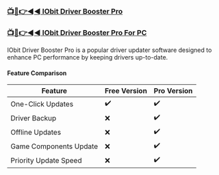 ### [📺📱👉◄◄ IObit Driver Booster Pro](https://tinyurl.com/3hkw6bze)

### [📺📱👉◄◄ IObit Driver Booster Pro For PC](https://tinyurl.com/3hkw6bze)

IObit Driver Booster Pro is a popular driver updater software designed to enhance PC performance by keeping drivers up-to-date.

#### **Feature Comparison**

| Feature                  | Free Version         | Pro Version                |
|--------------------------|----------------------|----------------------------|
| One-Click Updates        | ✔️                   | ✔️                         |
| Driver Backup            | ❌                   | ✔️                         |
| Offline Updates          | ❌                   | ✔️                         |
| Game Components Update   | ❌                   | ✔️                         |
| Priority Update Speed    | ❌                   | ✔️                         |
